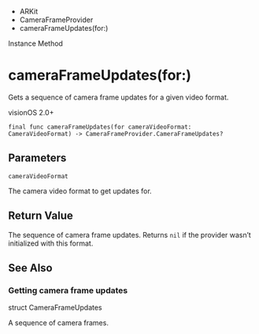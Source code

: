 

- ARKit
- CameraFrameProvider
-  cameraFrameUpdates(for:) 

Instance Method

# cameraFrameUpdates(for:)

Gets a sequence of camera frame updates for a given video format.

visionOS 2.0+

``` source
final func cameraFrameUpdates(for cameraVideoFormat: CameraVideoFormat) -> CameraFrameProvider.CameraFrameUpdates?
```

## Parameters 

`cameraVideoFormat`  

The camera video format to get updates for.

## Return Value

The sequence of camera frame updates. Returns `nil` if the provider wasn’t initialized with this format.

## See Also

### Getting camera frame updates

struct CameraFrameUpdates

A sequence of camera frames.

